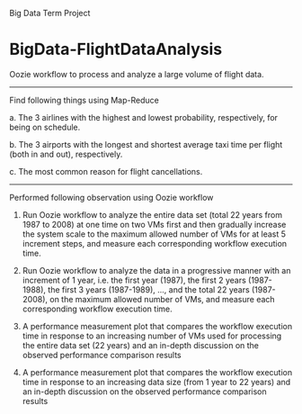 Big Data Term Project

# BigData-FlightDataAnalysis

Oozie workflow to process and analyze a large volume of flight data.

--------------------------------------------------------------------------------------------
Find following things using Map-Reduce 

a. The 3 airlines with the highest and lowest probability, respectively, for being on
schedule.

b. The 3 airports with the longest and shortest average taxi time per flight (both in and
out), respectively.

c. The most common reason for flight cancellations.

--------------------------------------------------------------------------------------------
Performed following observation using Oozie workflow

1. Run Oozie workflow to analyze the entire data set (total 22 years from 1987 to 2008) at one
time on two VMs first and then gradually increase the system scale to the maximum allowed number 
of VMs for at least 5 increment steps, and measure each corresponding workflow execution time.

2. Run Oozie workflow to analyze the data in a progressive manner with an increment of 1 year, 
i.e. the first year (1987), the first 2 years (1987-1988), the first 3 years (1987-1989), ..., 
and the total 22 years (1987-2008), on the maximum allowed number of VMs, and measure each 
corresponding workflow execution time.

3. A performance measurement plot that compares the workflow execution time in
response to an increasing number of VMs used for processing the entire data set (22
years) and an in-depth discussion on the observed performance comparison results

4. A performance measurement plot that compares the workflow execution time in
response to an increasing data size (from 1 year to 22 years) and an in-depth 
discussion on the observed performance comparison results
